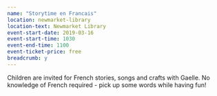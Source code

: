 ```yaml
---
name: "Storytime en Francais"
location: newmarket-library
location-text: Newmarket Library
event-start-date: 2019-03-16
event-start-time: 1030
event-end-time: 1100
event-ticket-price: free
breadcrumb: y
---
```


Children are invited for French stories, songs and crafts with Gaelle. No knowledge of French required - pick up some words while having fun!
